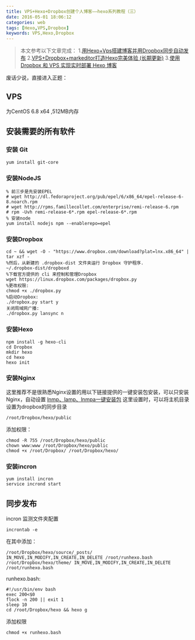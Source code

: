 ```yaml
---
title: VPS+Hexo+Dropbox创建个人博客——hexo系列教程（三）
date: 2016-05-01 18:06:12
categories: web
tags: [Hexo,VPS,Dropbox]
keywords: VPS,Hexo,Dropbox
---
```

>本文参考以下文章完成：
1.[用Hexo+Vps搭建博客并用Dropbox同步自动发布](http://www.fanicy.com/2014/06/01/0001.hexowithvpsdropbox/)
2.[VPS+Dropbox+markeditor打造Hexo完美体验 (长期更新)](http://www.jianshu.com/p/0839b09dc381#)
3.[使用 Dropbox 和 VPS 实现实时部署 Hexo 博客](http://www.xmt.design/2016/04/04/blog-depoly-via-dropbox.html)

废话少说，直接进入正题：

## VPS
为CentOS 6.8 x64 ,512MB内存

## 安装需要的所有软件
### 安装 Git
```
yum install git-core
```

<!--more-->
### 安装NodeJS
```
% 前三步是先安装EPEL
# wget http://dl.fedoraproject.org/pub/epel/6/x86_64/epel-release-6-8.noarch.rpm 
# wget http://rpms.famillecollet.com/enterprise/remi-release-6.rpm
# rpm -Uvh remi-release-6*.rpm epel-release-6*.rpm
% 安装node
yum install nodejs npm --enablerepo=epel
```

### 安装Dropbox
```
cd ~ && wget -O - "https://www.dropbox.com/download?plat=lnx.x86_64" | tar xzf -
%然后，从新建的 .dropbox-dist 文件夹运行 Dropbox 守护程序.
~/.dropbox-dist/dropboxd
%下载官方提供的 cli 来控制和管理Dropbox
wget https://linux.dropbox.com/packages/dropbox.py
%更改权限:
chmod +x ./dropbox.py
%启动Dropbox:
./dropbox.py start y
关闭局域网广播:
./dropbox.py lansync n
```

### 安装Hexo

```
npm install -g hexo-cli
cd Dropbox
mkdir hexo
cd hexo
hexo init
```

### 安装Nginx
这里推荐不是很熟悉Nginx设置的用以下链接提供的一键安装包安装，可以只安装Nginx，自动设置
[lnmp、lamp、lnmpa一键安装包](https://blog.linuxeye.com/31.html)
这里设置时，可以将主机目录设置为dropbox的同步目录
```
/root/Dropbox/hexo/public
```
添加权限：
```
chmod -R 755 /root/Dropbox/hexo/public
chown www:www /root/Dropbox/hexo/public
chmod +x /root/Dropbox/ /root/Dropbox/hexo/
```

### 安装incron
```
yum install incron
service incrond start
```
## 同步发布

incron 监测文件夹配置
```
incrontab -e
```
在其中添加：
```
/root/Dropbox/hexo/source/_posts/ IN_MOVE,IN_MODIFY,IN_CREATE,IN_DELETE /root/runhexo.bash
/root/Dropbox/hexo/theme/ IN_MOVE,IN_MODIFY,IN_CREATE,IN_DELETE /root/runhexo.bash
```

runhexo.bash:
```
#!/usr/bin/env bash
exec 200<$0
flock -n 200 || exit 1
sleep 10
cd /root/Dropbox/hexo && hexo g
```
添加权限
```
chmod +x runhexo.bash
```

